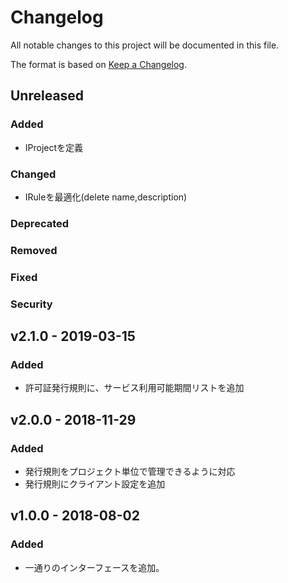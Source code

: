# Changelog

All notable changes to this project will be documented in this file.

The format is based on [Keep a Changelog](http://keepachangelog.com/).

## Unreleased

### Added

- IProjectを定義

### Changed

- IRuleを最適化(delete name,description)

### Deprecated

### Removed

### Fixed

### Security

## v2.1.0 - 2019-03-15

### Added

- 許可証発行規則に、サービス利用可能期間リストを追加

## v2.0.0 - 2018-11-29

### Added

- 発行規則をプロジェクト単位で管理できるように対応
- 発行規則にクライアント設定を追加

## v1.0.0 - 2018-08-02

### Added

- 一通りのインターフェースを追加。
